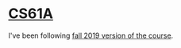 # [CS61A](https://cs61a.org/)

I've been following [fall 2019 version of the course](https://inst.eecs.berkeley.edu/~cs61a/fa19/).
